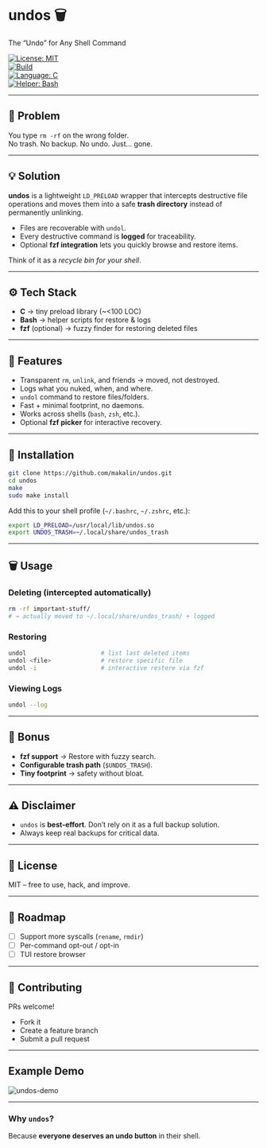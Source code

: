 # undos 🗑️  
The “Undo” for Any Shell Command

[![License: MIT](https://img.shields.io/badge/License-MIT-green.svg)](LICENSE)  
[![Build](https://img.shields.io/badge/build-passing-brightgreen)](#)  
[![Language: C](https://img.shields.io/badge/language-C-blue)](#)  
[![Helper: Bash](https://img.shields.io/badge/helper-Bash-yellow)](#)

---

## 🚨 Problem
You type `rm -rf` on the wrong folder.  
No trash. No backup. No undo. Just… gone.

---

## 💡 Solution
**undos** is a lightweight `LD_PRELOAD` wrapper that intercepts destructive file operations and moves them into a safe **trash directory** instead of permanently unlinking.  

- Files are recoverable with `undol`.  
- Every destructive command is **logged** for traceability.  
- Optional **fzf integration** lets you quickly browse and restore items.

Think of it as a *recycle bin for your shell*.

---

## ⚙️ Tech Stack
- **C** → tiny preload library (~<100 LOC)  
- **Bash** → helper scripts for restore & logs  
- **fzf** (optional) → fuzzy finder for restoring deleted files  

---

## 🚀 Features
- Transparent `rm`, `unlink`, and friends → moved, not destroyed.  
- Logs what you nuked, when, and where.  
- `undol` command to restore files/folders.  
- Fast + minimal footprint, no daemons.  
- Works across shells (`bash`, `zsh`, etc.).  
- Optional **fzf picker** for interactive recovery.

---

## 🔧 Installation
```bash
git clone https://github.com/makalin/undos.git
cd undos
make
sudo make install
````

Add this to your shell profile (`~/.bashrc`, `~/.zshrc`, etc.):

```bash
export LD_PRELOAD=/usr/local/lib/undos.so
export UNDOS_TRASH=~/.local/share/undos_trash
```

---

## 🗑️ Usage

### Deleting (intercepted automatically)

```bash
rm -rf important-stuff/
# → actually moved to ~/.local/share/undos_trash/ + logged
```

### Restoring

```bash
undol                     # list last deleted items
undol <file>              # restore specific file
undol -i                  # interactive restore via fzf
```

### Viewing Logs

```bash
undol --log
```

---

## 🎁 Bonus

* **fzf support** → Restore with fuzzy search.
* **Configurable trash path** (`$UNDOS_TRASH`).
* **Tiny footprint** → safety without bloat.

---

## ⚠️ Disclaimer

* `undos` is **best-effort**. Don’t rely on it as a full backup solution.
* Always keep real backups for critical data.

---

## 📜 License

MIT – free to use, hack, and improve.

---

## 🌟 Roadmap

* [ ] Support more syscalls (`rename`, `rmdir`)
* [ ] Per-command opt-out / opt-in
* [ ] TUI restore browser

---

## 🤝 Contributing

PRs welcome!

* Fork it
* Create a feature branch
* Submit a pull request

---

## Example Demo

![undos-demo](https://github.com/makalin/undos/raw/main/demo.gif)

---

### Why `undos`?

Because **everyone deserves an undo button** in their shell.
